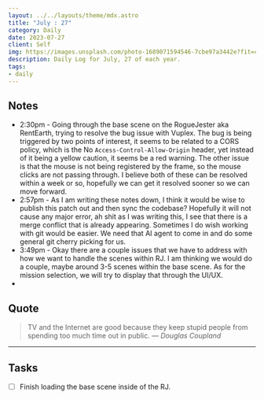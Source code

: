 ```yaml
---
layout: ../../layouts/theme/mdx.astro
title: "July : 27"
category: Daily
date: 2023-07-27
client: Self
img: https://images.unsplash.com/photo-1689071594546-7cbe97a3442e?fit=crop&q=85&w=1400&h=700
description: Daily Log for July, 27 of each year.
tags:
- daily
---
```


## Notes

- 2:30pm - Going through the base scene on the RogueJester aka RentEarth, trying to resolve the bug issue with Vuplex. The bug is being triggered by two points of interest, it seems to be related to a CORS policy, which is the No `Access-Control-Allow-Origin` header, yet instead of it being a yellow caution, it seems be a red warning. The other issue is that the mouse is not being registered by the frame, so the mouse clicks are not passing through. I believe both of these can be resolved within a week or so, hopefully we can get it resolved sooner so we can move forward. 
- 2:57pm - As I am writing these notes down, I think it would be wise to publish this patch out and then sync the codebase? Hopefully it will not cause any major error, ah shit as I was writing this, I see that there is a merge conflict that is already appearing. Sometimes I do wish working with git would be easier. We need that AI agent to come in and do some general git cherry picking for us.
- 3:49pm - Okay there are a couple issues that we have to address with how we want to handle the scenes within RJ. I am thinking we would do a couple, maybe around 3-5 scenes within the base scene. As for the mission selection, we will try to display that through the UI/UX.
- 

## Quote

> TV and the Internet are good because they keep stupid people from spending too much time out in public.
> — <cite>Douglas Coupland</cite>

---

## Tasks

- [ ] Finish loading the base scene inside of the RJ.